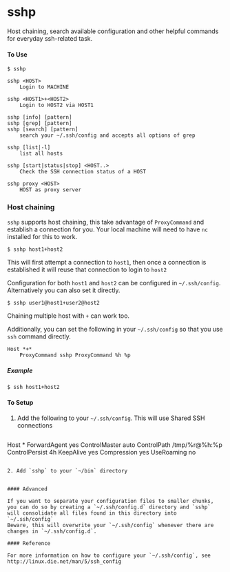 sshp
====

Host chaining, search available configuration and other helpful commands for everyday ssh-related task.

#### To Use

```shell
$ sshp
```

	sshp <HOST>
		Login to MACHINE

	sshp <HOST1>+<HOST2>
		Login to HOST2 via HOST1

	sshp [info] [pattern]
	sshp [grep] [pattern]
	sshp [search] [pattern]
		search your ~/.ssh/config and accepts all options of grep

	sshp [list|-l]
		list all hosts

	sshp [start|status|stop] <HOST..>
		Check the SSH connection status of a HOST

	sshp proxy <HOST>
		HOST as proxy server


### Host chaining

`sshp` supports host chaining, this take advantage of `ProxyCommand` and establish a connection for you. Your local machine will need to have `nc` installed for this to work.

```shell
$ sshp host1+host2
```

This will first attempt a connection to `host1`, then once a connection is established it will reuse that connection to login to `host2`

Configuration for both `host1` and `host2` can be configured in `~/.ssh/config`. Alternatively you can also set it directly.

```shell
$ sshp user1@host1+user2@host2
```

Chaining multiple host with `+` can work too.

Additionally, you can set the following in your `~/.ssh/config` so that you use `ssh` command directly.

```
Host *+*
	ProxyCommand sshp ProxyCommand %h %p
```

##### Example

```shell
$ ssh host1+host2
```


#### To Setup

1. Add the following to your `~/.ssh/config`. This will use Shared SSH connections
    ```
Host *
	ForwardAgent yes
	ControlMaster auto
	ControlPath /tmp/%r@%h:%p
	ControlPersist 4h
	KeepAlive yes
	Compression yes
	UseRoaming no
```

2. Add `sshp` to your `~/bin` directory


#### Advanced

If you want to separate your configuration files to smaller chunks, you can do so by creating a `~/.ssh/config.d` directory and `sshp` will consolidate all files found in this directory into `~/.ssh/config`
Beware, this will overwrite your `~/.ssh/config` whenever there are changes in `~/.ssh/config.d`.

#### Reference

For more information on how to configure your `~/.ssh/config`, see http://linux.die.net/man/5/ssh_config
